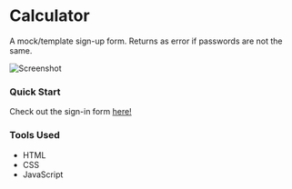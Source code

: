 # Calculator
A mock/template sign-up form. Returns as error if passwords are not the same.

![Screenshot](https://i.imgur.com/Mnb4PDi.png)

### Quick Start
Check out the sign-in form [here!](https://jusgu.github.io/sign-up-form)

### Tools Used
- HTML
- CSS
- JavaScript
